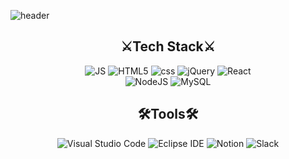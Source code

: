 ![header](https://capsule-render.vercel.app/api?type=slice&color=auto&height=200&section=header&text=Hello&desc=I'm%20WONJUN&fontSize=60&rotate=14&fontAlignY=25&fontAlign=75&descAlignY=43&descAlign=80&&animation=twinkling)


<div align=center>

 <h2>⚔️Tech Stack⚔️</h2>
 
 ![JS](https://img.shields.io/badge/JavaScript-F7DF1E?style=flat-square&logo=JavaScript&logoColor=black) 
 ![HTML5](https://img.shields.io/badge/HTML5-E34F26?style=flat-square&logo=HTML5&logoColor=white) 
 ![css](https://img.shields.io/badge/CSS-1572B6?style=flat-square&logo=CSS3&logoColor=white) 
 ![jQuery](https://img.shields.io/badge/jQuery-0769AD?style=flat-square&logo=jQuery&logoColor=white)
 ![React](https://img.shields.io/badge/React-61DAFB?style=flat-square&logo=React&logoColor=white)<br>
 ![NodeJS](https://img.shields.io/badge/Node.js-339933?style=flat-square&logo=Node.js&logoColor=white) 
 ![MySQL](https://img.shields.io/badge/MySQL-4479A1?style=flat-square&logo=MySQL&logoColor=white)
 
 <h2>🛠Tools🛠</h2>
 
 ![Visual Studio Code](https://img.shields.io/badge/Visual%20Studio%20Code-007ACC.svg?&style=flat-square&logo=Visual%20Studio%20Code&logoColor=white)
 ![Eclipse IDE](https://img.shields.io/badge/Eclipse%20IDE-2C2255.svg?&style=flat-square&logo=Eclipse%20IDE&logoColor=white)
 ![Notion](https://img.shields.io/badge/Notion-000000?style=flat-square&logo=Notion&logoColor=white)
 ![Slack](https://img.shields.io/badge/Slack-4A154B?style=flat-square&logo=Slack&logoColor=white)

<!--  <h2>📬Contacts </h2>
[![Tech Blog Badge](http://img.shields.io/badge/-Tech%20blog-black?style=flat-square&logo=github&link=https://choi-alth.tistory.com/)](https://choi-alth.tistory.com/) 
[![Gmail Badge](https://img.shields.io/badge/Gmail-d14836?style=flat-square&logo=Gmail&logoColor=white&link=mailto:dnjswns4545@gmail.com)](mailto:dnjswns4545@gmail.com) 
[![Naver Badge](https://img.shields.io/badge/Naver-03C75A?style=flat-square&logo=Naver&logoColor=white&link=mailto:dnjswns4545@naver.com)](mailto:dnjswns4545@naver.com) -->
 
</div>



<!--
**CHOIALTH/CHOIALTH** is a ✨ _special_ ✨ repository because its `README.md` (this file) appears on your GitHub profile.



Here are some ideas to get you started:

 
- 🔭 I’m currently working on ...
- 🌱 I’m currently learning ...
- 👯 I’m looking to collaborate on ...
- 🤔 I’m looking for help with ...
- 💬 Ask me about ...
- 📫 How to reach me: ...
- 😄 Pronouns: ...
- ⚡ Fun fact: ...
-->

